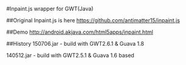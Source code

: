 #Inpaint.js wrapper for GWT(Java)

##Original Inpaint.js is here
https://github.com/antimatter15/inpaint.js

##Demo
http://android.akjava.com/html5apps/inpaint.html

##History
150706.jar - build with GWT2.6.1 & Guava 1.8

140512.jar - build with GWT2.5.1 & Guava 1.6 based